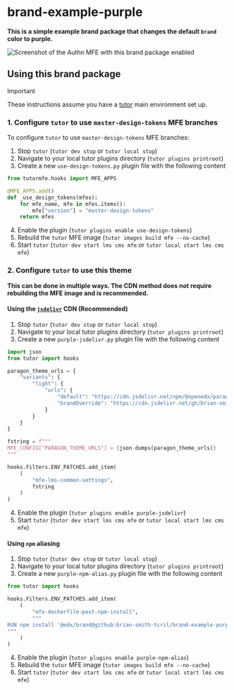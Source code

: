 # brand-example-purple

**This is a simple example brand package that changes the default `brand` color to purple.**

![Screenshot of the Authn MFE with this brand package enabled](./docs/images/example-with-theme.png)

## Using this brand package

> [!IMPORTANT]
> These instructions assume you have a [tutor](https://docs.tutor.edly.io/index.html) main environment set up.

### 1. Configure `tutor` to use `master-design-tokens` MFE branches

To configure `tutor` to use `master-design-tokens` MFE branches:

1. Stop `tutor` (`tutor dev stop` or `tutor local stop`)
2. Navigate to your local tutor plugins directory (`tutor plugins printroot`)
3. Create a new `use-design-tokens.py` plugin file with the following content

```py
from tutormfe.hooks import MFE_APPS

@MFE_APPS.add()
def _use_design_tokens(mfes):
    for mfe_name, mfe in mfes.items():
        mfe["version"] = "master-design-tokens"
    return mfes
```

4. Enable the plugin (`tutor plugins enable use-design-tokens`)
5. Rebuild the `tutor` MFE image (`tutor images build mfe --no-cache`)
6. Start `tutor`  (`tutor dev start lms cms mfe` or `tutor local start lms cms mfe`)

### 2. Configure `tutor` to use this theme

**This can be done in multiple ways. The CDN method does not require rebuilding the MFE image and is recommended.**

#### Using the [`jsdelivr`](https://www.jsdelivr.com/) CDN (Recommended)

1. Stop `tutor` (`tutor dev stop` or `tutor local stop`)
2. Navigate to your local tutor plugins directory (`tutor plugins printroot`)
3. Create a new `purple-jsdelivr.py` plugin file with the following content

```py
import json
from tutor import hooks

paragon_theme_urls = {
    "variants": {
        "light": {
            "urls": {
                "default": "https://cdn.jsdelivr.net/npm/@openedx/paragon@$paragonVersion/dist/light.min.css",
                "brandOverride": "https://cdn.jsdelivr.net/gh/brian-smith-tcril/brand-example-purple@bb6b7797e629c96192d0676a2cbd879b11488fa0/dist/light.min.css"
            }
        }
    }
}

fstring = f"""
MFE_CONFIG["PARAGON_THEME_URLS"] = {json.dumps(paragon_theme_urls)}
"""

hooks.Filters.ENV_PATCHES.add_item(
    (
        "mfe-lms-common-settings",
        fstring
    )
)
```

4. Enable the plugin (`tutor plugins enable purple-jsdelivr`)
5. Start `tutor`  (`tutor dev start lms cms mfe` or `tutor local start lms cms mfe`)

#### Using `npm` aliasing

1. Stop `tutor` (`tutor dev stop` or `tutor local stop`)
2. Navigate to your local tutor plugins directory (`tutor plugins printroot`)
3. Create a new `purple-npm-alias.py` plugin file with the following content

```py
from tutor import hooks

hooks.Filters.ENV_PATCHES.add_item(
    (
        "mfe-dockerfile-post-npm-install",
        """
RUN npm install '@edx/brand@github:brian-smith-tcril/brand-example-purple#174be977c9f8c7aa11591f4c6887506da72d8191'
"""
    )
)
```

4. Enable the plugin (`tutor plugins enable purple-npm-alias`)
5. Rebuild the `tutor` MFE image (`tutor images build mfe --no-cache`)
6. Start `tutor`  (`tutor dev start lms cms mfe` or `tutor local start lms cms mfe`)
